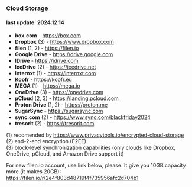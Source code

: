 ### Cloud Storage
#### last update: 2024.12.14
- **box.com** - https://box.com
- **Dropbox** (3) - https://www.dropbox.com
- **filen** (1, 2) - https://filen.io
- **Google Drive** - https://drive.google.com
- **IDrive** - https://idrive.com
- **IceDrive** (2) - https://icedrive.net
- **Internxt** (1) - https://internxt.com
- **Koofr** - https://koofr.eu
- **MEGA** (1) - https://mega.io
- **OneDrive** (3) - https://onedrive.com
- **pCloud** (2, 3) - https://landing.pcloud.com
- **Proton Drive** (1, 2) - https://proton.me
- **SugarSync** - https://sugarsync.com
- **sync.com** (2) - https://www.sync.com/blackfriday2024
- **tresorit** (2) - https://tresorit.com

(1) recomended by https://www.privacytools.io/encrypted-cloud-storage  
(2) end-2-end encryption (E2EE)  
(3) block-level synchronization capabilities (only clouds like Dropbox, OneDrive, pCloud, and Amazon Drive support it)

For new filen.io account, use link below, please. It give you 10GB capacity more (it makes 20GB):  
https://filen.io/r/2e4f803d48719f4f735956afc2d704b1
